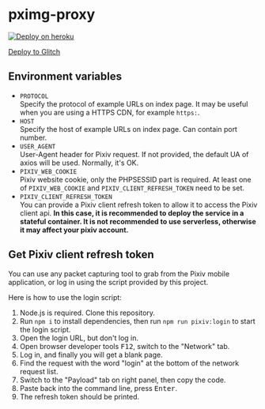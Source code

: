 # pximg-proxy

[![Deploy on heroku](https://www.herokucdn.com/deploy/button.svg)](https://heroku.com/deploy)

[Deploy to Glitch](https://glitch.com/~pximg-proxy)

## Environment variables

- `PROTOCOL`  
  Specify the protocol of example URLs on index page. It may be useful when you are using a HTTPS CDN, for example `https:`.
- `HOST`  
  Specify the host of example URLs on index page. Can contain port number.
- `USER_AGENT`  
  User-Agent header for Pixiv request. If not provided, the default UA of axios will be used. Normally, it's OK.
- `PIXIV_WEB_COOKIE`  
  Pixiv website cookie, only the PHPSESSID part is required. At least one of `PIXIV_WEB_COOKIE` and `PIXIV_CLIENT_REFRESH_TOKEN` need to be set.
- `PIXIV_CLIENT_REFRESH_TOKEN`  
  You can provide a Pixiv client refresh token to allow it to access the Pixiv client api. **In this case, it is recommended to deploy the service in a stateful container. It is not recommended to use serverless, otherwise it may affect your pixiv account.**

## Get Pixiv client refresh token

You can use any packet capturing tool to grab from the Pixiv mobile application, or log in using the script provided by this project.

Here is how to use the login script:

1. Node.js is required. Clone this repository.
2. Run `npm i` to install dependencies, then run `npm run pixiv:login` to start the login script.
3. Open the login URL, but don't log in.
4. Open browser developer tools <kbd>F12</kbd>, switch to the "Network" tab.
5. Log in, and finally you will get a blank page.
6. Find the request with the word "login" at the bottom of the network request list.
7. Switch to the "Payload" tab on right panel, then copy the code.
8. Paste back into the command line, press <kbd>Enter</kbd>.
9. The refresh token should be printed.
